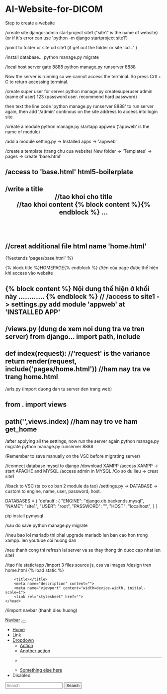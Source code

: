 # AI-Website-for-DICOM
Step to create a website

/create site
django-admin startproject site1 ("site1" is the name of website)
(or if it's error can use 'python -m django startproject site1')

/point to folder or site
cd site1 (if get out the folder or site 'cd ..' )

/install database...
python manage.py migrate

/local host server gate 8888
python manage.py runserver 8888

Now the server is running so we cannot access the terminal. So press Crtl + C to return accessing terminal.

/create super user for server
python manage.py createsuperuser
admin (name of user)
123 (password user. recommend hard password)

then text the line code 'python manage.py runserver 8888' to run server again, then add '/admin' continous on the site address to access into login site.

/create a module 
python manage.py startapp appweb ('appweb' is the name of module)

/add a module 
setting.py -> Installed apps -> 'appweb'

/create a template (trang chu cua website)
New folder -> 'Templates' -> pages -> create 'base.html'

/access to 'base.html'
html5-boilerplate
----
/write a title
	<header>
 	//tao khoi cho title
 	<title> {% block title %}{% endblock %}</title>
	<header>
    <body>
    	//tao khoi content
	{% block content %}{% endblock %}
...
	<body>
---
 //creat additional file html name 'home.html'
---
 {%extends 'pages/base.html' %}

 {% block title %}HOMEPAGE{% endblock %} //tên của page được thể hiện khi access vào website

 {% block content %}
 Nội dung thể hiện ở khối này
 ............
 {% endblock %}
//
/access to site1 -> settings.py
add module 'appweb' at 'INSTALLED APP'
---

/views.py (dung de xem noi dung tra ve tren server)
from django... import path, include
---
def index(request): //'request' is the variance 
	return render(request, include('pages/home.html')) //ham nay tra ve trang home.html
----
/urls.py (import duong dan tu server den trang web)

from . import views
----
path('',views.index) //ham nay tro ve ham get_home
----
/after applying all the settings, now run the server again
python manage.py migrate 
python manage.py runserver 8888

(Remember to save manually on the VSC before migrating server)

//connect database mysql to django
/download XAMPP
/access XAMPP -> start APACHE and MYSQL
/access admin in MYSQL
/Co so du lieu -> creat site1

//back to VSC (ta co co ban 2 module da tao)
/settings.py -> DATABASE -> custom to engine, name, user, password, host.

DATABASES = {
    'default': {
        "ENGINE": "django.db.backends.mysql",
        "NAME": "site1",
        "USER": "root",
        "PASSWORD": "",
        "HOST": "localhost",
    }
}

pip install pymysql

/sau do save 
python manage.py migrate

//neu bao loi mariadb thi phai upgrade mariadb len ban cao hon trong xampp. len youtube coi huong dan

/neu thanh cong thi refresh lai server va se thay thong tin duoc cap nhat len site1

//tao file static/app
/import 3 files source js, css va images
/design tren home.html
{% load static %}

<head>
        <meta charset="utf-8">
        <meta http-equiv="X-UA-Compatible" content="IE=edge">
        <!-- css -->
        <link href="https://cdn.jsdelivr.net/npm/bootstrap@5.3.5/dist/css/bootstrap.min.css" rel="stylesheet" integrity="sha384-SgOJa3DmI69IUzQ2PVdRZhwQ+dy64/BUtbMJw1MZ8t5HZApcHrRKUc4W0kG879m7" crossorigin="anonymous">
        <link href-"{% static 'home/css/style.css' %}" rel="stylesheet" />
        <link href-"{% static 'home/css/owl.carousel.min.css' %}" rel="stylesheet" />
        <link href-"{% static 'home/css/all.min.css' %}" rel="stylesheet" />
        <!-- js -->
        <script https://cdnjs.cloudflare.com/ajax/libs/jquery/3.7.1/jquery.min.js />
        <script src="https://cdn.jsdelivr.net/npm/@popperjs/core@2.11.8/dist/umd/popper.min.js" integrity="sha384-I7E8VVD/ismYTF4hNIPjVp/Zjvgyol6VFvRkX/vR+Vc4jQkC+hVqc2pM8ODewa9r" crossorigin="anonymous"></script>
        <script src="https://cdn.jsdelivr.net/npm/bootstrap@5.3.5/dist/js/bootstrap.min.js" integrity="sha384-VQqxDN0EQCkWoxt/0vsQvZswzTHUVOImccYmSyhJTp7kGtPed0Qcx8rK9h9YEgx+" crossorigin="anonymous"></script>
        <script src="{% static 'home/js/s3.js' %}"> </script>
        <script src="{% static 'home/js/myscript.js' %}"> </script>
        <script src="{% static 'home/js/all.min.js' %}"> </script>
            
        <title></title>
        <meta name="description" content="">
        <meta name="viewport" content="width=device-width, initial-scale=1">
        <link rel="stylesheet" href="">
    </head>

//import navbar (thanh dieu huong)

<nav class="navbar navbar-expand-lg bg-body-tertiary">
            <div class="container-fluid">
              <a class="navbar-brand" href="#">Navbar</a>
              <button class="navbar-toggler" type="button" data-bs-toggle="collapse" data-bs-target="#navbarSupportedContent" aria-controls="navbarSupportedContent" aria-expanded="false" aria-label="Toggle navigation">
                <span class="navbar-toggler-icon"></span>
              </button>
              <div class="collapse navbar-collapse" id="navbarSupportedContent">
                <ul class="navbar-nav me-auto mb-2 mb-lg-0">
                  <li class="nav-item">
                    <a class="nav-link active" aria-current="page" href="#">Home</a>
                  </li>
                  <li class="nav-item">
                    <a class="nav-link" href="#">Link</a>
                  </li>
                  <li class="nav-item dropdown">
                    <a class="nav-link dropdown-toggle" href="#" role="button" data-bs-toggle="dropdown" aria-expanded="false">
                      Dropdown
                    </a>
                    <ul class="dropdown-menu">
                      <li><a class="dropdown-item" href="#">Action</a></li>
                      <li><a class="dropdown-item" href="#">Another action</a></li>
                      <li><hr class="dropdown-divider"></li>
                      <li><a class="dropdown-item" href="#">Something else here</a></li>
                    </ul>
                  </li>
                  <li class="nav-item">
                    <a class="nav-link disabled" aria-disabled="true">Disabled</a>
                  </li>
                </ul>
                <form class="d-flex" role="search">
                  <input class="form-control me-2" type="search" placeholder="Search" aria-label="Search">
                  <button class="btn btn-outline-success" type="submit">Search</button>
                </form>
              </div>
            </div>
          </nav>



